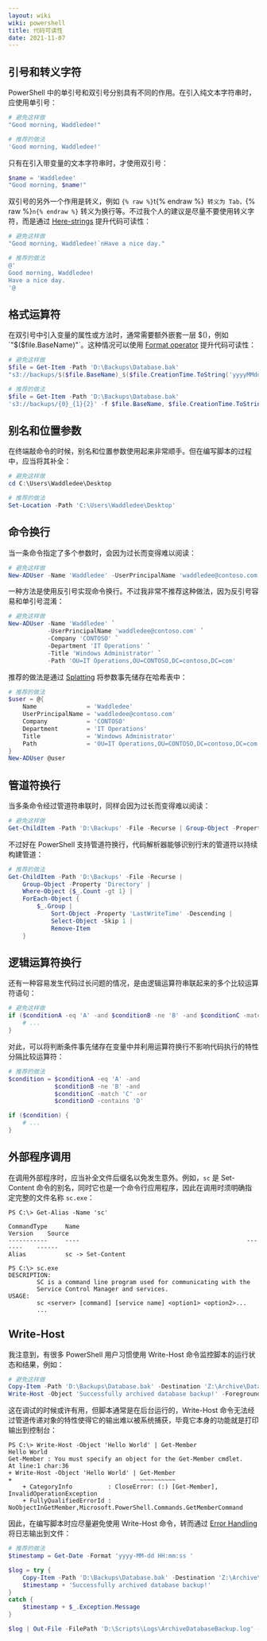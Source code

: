 ```yaml
---
layout: wiki
wiki: powershell
title: 代码可读性
date: 2021-11-07
---
```


## 引号和转义字符

PowerShell 中的单引号和双引号分别具有不同的作用。在引入纯文本字符串时，应使用单引号：
```powershell
# 避免这样做
"Good morning, Waddledee!"

# 推荐的做法
'Good morning, Waddledee!'
```

只有在引入带变量的文本字符串时，才使用双引号：
```powershell
$name = 'Waddledee'
"Good morning, $name!"
```

双引号的另外一个作用是转义，例如 `{% raw %}`t{% endraw %}` 转义为 Tab，`{% raw %}`n{% endraw %}` 转义为换行等。不过我个人的建议是尽量不要使用转义字符，而是通过 [Here-strings](https://learn.microsoft.com/en-us/powershell/module/microsoft.powershell.core/about/about_quoting_rules#here-strings) 提升代码可读性：
```powershell
# 避免这样做
"Good morning, Waddledee!`nHave a nice day."

# 推荐的做法
@'
Good morning, Waddledee!
Have a nice day.
'@
```

## 格式运算符

在双引号中引入变量的属性或方法时，通常需要额外嵌套一层 $()，例如 `"$($file.BaseName)"`。这种情况可以使用 [Format operator](https://learn.microsoft.com/en-us/powershell/module/microsoft.powershell.core/about/about_operators/#format-operator--f) 提升代码可读性：
```powershell
# 避免这样做
$file = Get-Item -Path 'D:\Backups\Database.bak'
"s3://backups/$($file.BaseName)_$($file.CreationTime.ToString('yyyyMMdd_HHmmss'))$($file.Extension)"

# 推荐的做法
$file = Get-Item -Path 'D:\Backups\Database.bak'
's3://backups/{0}_{1}{2}' -f $file.BaseName, $file.CreationTime.ToString('yyyyMMdd_HHmmss'), $file.Extension
```

## 别名和位置参数

在终端敲命令的时候，别名和位置参数使用起来非常顺手。但在编写脚本的过程中，应当将其补全：
```powershell
# 避免这样做
cd C:\Users\Waddledee\Desktop

# 推荐的做法
Set-Location -Path 'C:\Users\Waddledee\Desktop'
```

## 命令换行

当一条命令指定了多个参数时，会因为过长而变得难以阅读：
```powershell
# 避免这样做
New-ADUser -Name 'Waddledee' -UserPrincipalName 'waddledee@contoso.com' -Company 'CONTOSO' -Department 'IT Operations' -Title 'Windows Administrator' -Path 'OU=IT Operations,OU=CONTOSO,DC=contoso,DC=com'
```

一种方法是使用反引号实现命令换行。不过我非常不推荐这种做法，因为反引号容易和单引号混淆：
```powershell
# 避免这样做
New-ADUser -Name 'Waddledee' `
           -UserPrincipalName 'waddledee@contoso.com' `
           -Company 'CONTOSO' `
           -Department 'IT Operations' `
           -Title 'Windows Administrator' `
           -Path 'OU=IT Operations,OU=CONTOSO,DC=contoso,DC=com'
```

推荐的做法是通过 [Splatting](https://learn.microsoft.com/en-us/powershell/module/microsoft.powershell.core/about/about_splatting) 将参数事先储存在哈希表中：
```powershell
# 推荐的做法
$user = @{
    Name              = 'Waddledee'
    UserPrincipalName = 'waddledee@contoso.com'
    Company           = 'CONTOSO'
    Department        = 'IT Operations'
    Title             = 'Windows Administrator'
    Path              = 'OU=IT Operations,OU=CONTOSO,DC=contoso,DC=com'
}
New-ADUser @user
```

## 管道符换行

当多条命令经过管道符串联时，同样会因为过长而变得难以阅读：
```powershell
# 避免这样做
Get-ChildItem -Path 'D:\Backups' -File -Recurse | Group-Object -Property 'Directory' | Where-Object {$_.Count -gt 1} | ForEach-Object {$_.Group | Sort-Object -Property 'LastWriteTime' -Descending | Select-Object -Skip 1 | Remove-Item}
```

不过好在 PowerShell 支持管道符换行，代码解析器能够识别行末的管道符以持续构建管道：
```powershell
# 推荐的做法
Get-ChildItem -Path 'D:\Backups' -File -Recurse | 
    Group-Object -Property 'Directory' | 
    Where-Object {$_.Count -gt 1} | 
    ForEach-Object {
        $_.Group | 
            Sort-Object -Property 'LastWriteTime' -Descending | 
            Select-Object -Skip 1 | 
            Remove-Item
    }
```

## 逻辑运算符换行

还有一种容易发生代码过长问题的情况，是由逻辑运算符串联起来的多个比较运算符语句：
```powershell
# 避免这样做
if ($conditionA -eq 'A' -and $conditionB -ne 'B' -and $conditionC -match 'C' -or $conditionD -contains 'D') {
    # ...
}
```

对此，可以将判断条件事先储存在变量中并利用运算符换行不影响代码执行的特性分隔比较运算符：
```powershell
# 推荐的做法
$condition = $conditionA -eq 'A' -and 
             $conditionB -ne 'B' -and 
             $conditionC -match 'C' -or 
             $conditionD -contains 'D'

if ($condition) {
    # ...
}
```

## 外部程序调用

在调用外部程序时，应当补全文件后缀名以免发生意外。例如，`sc` 是 Set-Content 命令的别名，同时它也是一个命令行应用程序，因此在调用时须明确指定完整的文件名称 `sc.exe`：
```
PS C:\> Get-Alias -Name 'sc'

CommandType     Name                                               Version    Source
-----------     ----                                               -------    ------
Alias           sc -> Set-Content

PS C:\> sc.exe
DESCRIPTION:
        SC is a command line program used for communicating with the
        Service Control Manager and services.
USAGE:
        sc <server> [command] [service name] <option1> <option2>...
        ...
```

## Write-Host

我注意到，有很多 PowerShell 用户习惯使用 Write-Host 命令监控脚本的运行状态和结果，例如：
```powershell
# 避免这样做
Copy-Item -Path 'D:\Backups\Database.bak' -Destination 'Z:\Archive\Database.bak' -ErrorAction 'Stop'
Write-Host -Object 'Successfully archived database backup!' -ForegroundColor 'Green'
```

这在调试的时候或许有用，但脚本通常是在后台运行的，Write-Host 命令无法经过管道传递对象的特性使得它的输出难以被系统捕获，毕竟它本身的功能就是打印输出到控制台：
```
PS C:\> Write-Host -Object 'Hello World' | Get-Member
Hello World
Get-Member : You must specify an object for the Get-Member cmdlet.
At line:1 char:36
+ Write-Host -Object 'Hello World' | Get-Member
+                                    ~~~~~~~~~~
    + CategoryInfo          : CloseError: (:) [Get-Member], InvalidOperationException
    + FullyQualifiedErrorId : NoObjectInGetMember,Microsoft.PowerShell.Commands.GetMemberCommand
```

因此，在编写脚本时应尽量避免使用 Write-Host 命令，转而通过 [Error Handling](https://learn.microsoft.com/en-us/powershell/module/microsoft.powershell.core/about/about_try_catch_finally) 将日志输出到文件：
```powershell
# 推荐的做法
$timestamp = Get-Date -Format 'yyyy-MM-dd HH:mm:ss '

$log = try {
    Copy-Item -Path 'D:\Backups\Database.bak' -Destination 'Z:\Archive\Database.bak' -ErrorAction 'Stop'
    $timestamp + 'Successfully archived database backup!'
}
catch {
    $timestamp + $_.Exception.Message
}

$log | Out-File -FilePath 'D:\Scripts\Logs\ArchiveDatabaseBackup.log' -Append
```
